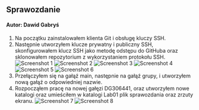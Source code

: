 
## Sprawozdanie
#### Autor: Dawid Gabryś

1. Na początku zainstalowałem klienta Git i obsługę kluczy SSH.
2. Następnie utworzyłem klucze prywatny i publiczny SSH, skonfigurowałem klucz SSH jako metodę odstępu do GitHuba oraz sklonowałem repozytorium z wykorzystaniem protokołu SSH.
![Screenshot 1](Screenshot_2)
![Screenshot 2](Screenshot_3)
![Screenshot 3](Screenshot_4)
![Screenshot 4](Screenshot_5)
![Screenshot 5](Screenshot_6)
![Screenshot 6](Screenshot_7)
3. Przełączyłem się na gałąź main, następnie na gałąź grupy, i utworzyłem nową gałąź o odpowiedniej nazwie.
4. Rozpocząłem pracę na nowej gałęzi DG306441, oraz utworzyłem nowe katalogi oraz umieściłem w katalogi Lab01 plik sprawozdania oraz zrzuty ekranu.
![Screenshot 7](Screenshot_8)
![Screenshot 8](Screenshot_9)

